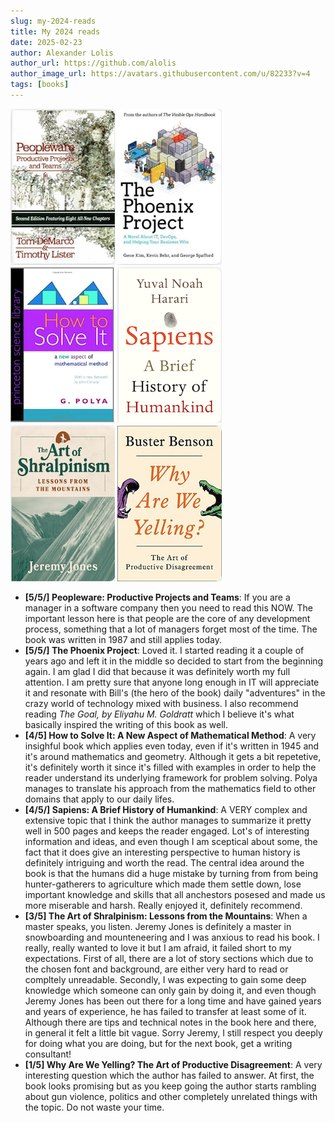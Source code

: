 ```yaml
---
slug: my-2024-reads
title: My 2024 reads
date: 2025-02-23
author: Alexander Lolis
author_url: https://github.com/alolis
author_image_url: https://avatars.githubusercontent.com/u/82233?v=4
tags: [books]
---
```


[![Peopleware: Productive Projects and Teams](./assets/book_covers/peopleware_tom_demarco_timothy_lister.png)](https://www.goodreads.com/book/show/67825.Peopleware)
[![The Phoenix Project](./assets/book_covers/the_phoenix_project_gene_kim_kevin_behr_george_spafford.png)](https://www.goodreads.com/book/show/17255186-the-phoenix-project)
[![How to Solve It: A New Aspect of Mathematical Method](./assets/book_covers/how_to_solve_it_george_polya.png)](https://www.goodreads.com/book/show/18713393-how-to-solve-it)
[![Sapiens: A Brief History of Humankind](./assets/book_covers/sapeniens_a_brief_history_of_humankind_yuval_noah_harari.png)](https://www.goodreads.com/book/show/23692271-sapiens)
[![The Art of Shralpinism: Lessons from the Mountains](./assets/book_covers/the_art_of_shralpinism_jeremy_jones.png)](https://www.goodreads.com/book/show/63096355-the-art-of-shralpinism)
[![Why Are We Yelling?: The Art of Productive Disagreement](./assets/book_covers/why_are_we_yelling_buster_benson.png)](https://www.goodreads.com/book/show/44279111-why-are-we-yelling)

<!--truncate-->

* **[5/5/] Peopleware: Productive Projects and Teams**: If you are a manager in a software company then you need to read this NOW. The important lesson here is that people are the core of any development process, something that a lot of managers forget most of the time. The book was written in 1987 and still applies today.
* **[5/5/] The Phoenix Project**: Loved it. I started reading it a couple of years ago and left it in the middle so decided to start from the beginning again. I am glad I did that because it was definitely worth my full attention. I am pretty sure that anyone long enough in IT will appreciate it and resonate with Bill's (the hero of the book) daily "adventures" in the crazy world of technology mixed with business. I also recommend reading *The Goal, by Eliyahu M. Goldratt* which I believe it's what basically inspired the writing of this book as well.
* **[4/5] How to Solve It: A New Aspect of Mathematical Method**: A very insighful book which applies even today, even if it's written in 1945 and it's around mathematics and geometry. Although it gets a bit repetetive, it's definitely worth it since it's filled with examples in order to help the reader understand its underlying framework for problem solving. Polya manages to translate his approach from the mathematics field to other domains that apply to our daily lifes.
* **[4/5/] Sapiens: A Brief History of Humankind**: A VERY complex and extensive topic that I think the author manages to summarize it pretty well in 500 pages and keeps the reader engaged. Lot's of interesting information and ideas, and even though I am sceptical about some, the fact that it does give an interesting perspective to human history is definitely intriguing and worth the read. The central idea around the book is that the humans did a huge mistake by turning from from being hunter-gatherers to agriculture which made them settle down, lose important knowledge and skills that all anchestors posesed and made us more miserable and harsh. Really enjoyed it, definitely recommend.
* **[3/5] The Art of Shralpinism: Lessons from the Mountains**: When a master speaks, you listen. Jeremy Jones is definitely a master in snowboarding and mounteneering and I was anxious to read his book. I really, really wanted to love it but I am afraid, it failed short to my expectations. First of all, there are a lot of story sections which due to the chosen font and background, are either very hard to read or compltely unreadable. Secondly, I was expecting to gain some deep knowledge which someone can only gain by doing it, and even though Jeremy Jones has been out there for a long time and have gained years and years of experience, he has failed to transfer at least some of it. Although there are tips and technical notes in the book here and there, in general it felt a little bit vague. Sorry Jeremy, I still respect you deeply for doing what you are doing, but for the next book, get a writing consultant!
* **[1/5] Why Are We Yelling? The Art of Productive Disagreement**: A very interesting question which the author has failed to answer. At first, the book looks promising but as you keep going the author starts rambling about gun violence, politics and other completely unrelated things with the topic. Do not waste your time.